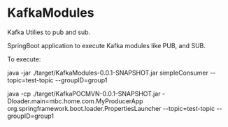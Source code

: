 # KafkaModules
Kafka Utilies to pub and sub.

SpringBoot application to execute Kafka modules like PUB, and SUB.

To execute: 

java -jar ./target/KafkaModules-0.0.1-SNAPSHOT.jar simpleConsumer --topic=test-topic --groupID=group1

java -cp ./target/KafkaPOCMVN-0.0.1-SNAPSHOT.jar -Dloader.main=mbc.home.com.MyProducerApp org.springframework.boot.loader.PropertiesLauncher --topic=test-topic --groupID=group1



